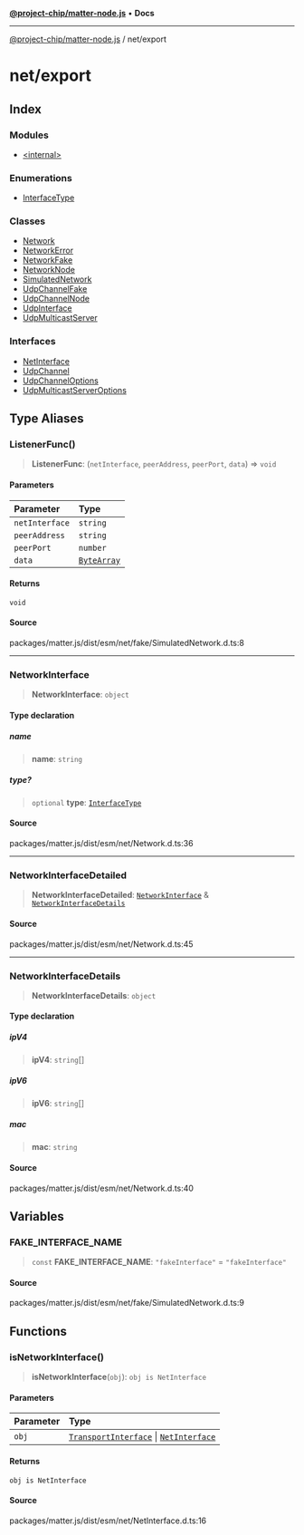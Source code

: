 [**@project-chip/matter-node.js**](../../README.md) • **Docs**

***

[@project-chip/matter-node.js](../../modules.md) / net/export

# net/export

## Index

### Modules

- [\<internal\>](-internal-/README.md)

### Enumerations

- [InterfaceType](enumerations/InterfaceType.md)

### Classes

- [Network](classes/Network.md)
- [NetworkError](classes/NetworkError.md)
- [NetworkFake](classes/NetworkFake.md)
- [NetworkNode](classes/NetworkNode.md)
- [SimulatedNetwork](classes/SimulatedNetwork.md)
- [UdpChannelFake](classes/UdpChannelFake.md)
- [UdpChannelNode](classes/UdpChannelNode.md)
- [UdpInterface](classes/UdpInterface.md)
- [UdpMulticastServer](classes/UdpMulticastServer.md)

### Interfaces

- [NetInterface](interfaces/NetInterface.md)
- [UdpChannel](interfaces/UdpChannel.md)
- [UdpChannelOptions](interfaces/UdpChannelOptions.md)
- [UdpMulticastServerOptions](interfaces/UdpMulticastServerOptions.md)

## Type Aliases

### ListenerFunc()

> **ListenerFunc**: (`netInterface`, `peerAddress`, `peerPort`, `data`) => `void`

#### Parameters

| Parameter | Type |
| :------ | :------ |
| `netInterface` | `string` |
| `peerAddress` | `string` |
| `peerPort` | `number` |
| `data` | [`ByteArray`](../../util/export/README.md#bytearray) |

#### Returns

`void`

#### Source

packages/matter.js/dist/esm/net/fake/SimulatedNetwork.d.ts:8

***

### NetworkInterface

> **NetworkInterface**: `object`

#### Type declaration

##### name

> **name**: `string`

##### type?

> `optional` **type**: [`InterfaceType`](enumerations/InterfaceType.md)

#### Source

packages/matter.js/dist/esm/net/Network.d.ts:36

***

### NetworkInterfaceDetailed

> **NetworkInterfaceDetailed**: [`NetworkInterface`](README.md#networkinterface) & [`NetworkInterfaceDetails`](README.md#networkinterfacedetails)

#### Source

packages/matter.js/dist/esm/net/Network.d.ts:45

***

### NetworkInterfaceDetails

> **NetworkInterfaceDetails**: `object`

#### Type declaration

##### ipV4

> **ipV4**: `string`[]

##### ipV6

> **ipV6**: `string`[]

##### mac

> **mac**: `string`

#### Source

packages/matter.js/dist/esm/net/Network.d.ts:40

## Variables

### FAKE\_INTERFACE\_NAME

> `const` **FAKE\_INTERFACE\_NAME**: `"fakeInterface"` = `"fakeInterface"`

#### Source

packages/matter.js/dist/esm/net/fake/SimulatedNetwork.d.ts:9

## Functions

### isNetworkInterface()

> **isNetworkInterface**(`obj`): `obj is NetInterface`

#### Parameters

| Parameter | Type |
| :------ | :------ |
| `obj` | [`TransportInterface`](../../exports/common/interfaces/TransportInterface.md) \| [`NetInterface`](interfaces/NetInterface.md) |

#### Returns

`obj is NetInterface`

#### Source

packages/matter.js/dist/esm/net/NetInterface.d.ts:16
